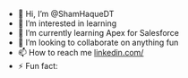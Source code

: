 - 👋 Hi, I’m @ShamHaqueDT
- 👀 I’m interested in learning
- 🌱 I’m currently learning Apex for Salesforce
- 💞️ I’m looking to collaborate on anything fun
- 📫 How to reach me [linkedin.com/](https://www.linkedin.com/in/shamhaque/)
- ⚡ Fun fact: 

<!---
ShamHaqueDT/ShamHaqueDT is a ✨ special ✨ repository because its `README.md` (this file) appears on your GitHub profile.
You can click the Preview link to take a look at your changes.
--->
